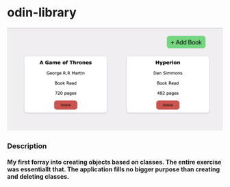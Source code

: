 # odin-library


<img src="interface.png" alt="drawing" width="800"/>

### Description
#### My first forray into creating objects based on classes. The entire exercise was essentiallt that. The application fills no bigger purpose than creating and deleting classes. 


